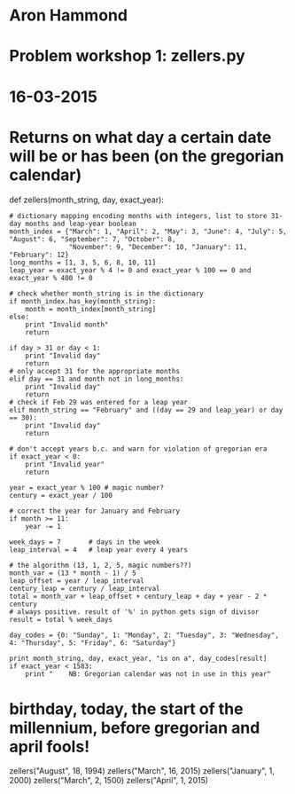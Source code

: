 # Aron Hammond
# Problem workshop 1: zellers.py
# 16-03-2015
#
# Returns on what day a certain date will be or has been (on the gregorian calendar)



def zellers(month_string, day, exact_year):

    # dictionary mapping encoding months with integers, list to store 31-day months and leap-year boolean
    month_index = {"March": 1, "April": 2, "May": 3, "June": 4, "July": 5, "August": 6, "September": 7, "October": 8,
                   "November": 9, "December": 10, "January": 11, "February": 12}
    long_months = [1, 3, 5, 6, 8, 10, 11]
    leap_year = exact_year % 4 != 0 and exact_year % 100 == 0 and exact_year % 400 != 0
    
    # check whether month_string is in the dictionary
    if month_index.has_key(month_string):
        month = month_index[month_string]
    else:
        print "Invalid month"
        return

    if day > 31 or day < 1:
        print "Invalid day"
        return
    # only accept 31 for the appropriate months
    elif day == 31 and month not in long_months:
        print "Invalid day"
        return
    # check if Feb 29 was entered for a leap year
    elif month_string == "February" and ((day == 29 and leap_year) or day == 30):
        print "Invalid day"
        return
        
    # don't accept years b.c. and warn for violation of gregorian era
    if exact_year < 0:
        print "Invalid year"
        return

    year = exact_year % 100 # magic number?
    century = exact_year / 100

    # correct the year for January and February
    if month >= 11:
        year -= 1

    week_days = 7       # days in the week
    leap_interval = 4   # leap year every 4 years
    
    # the algorithm (13, 1, 2, 5, magic numbers??)
    month_var = (13 * month - 1) / 5
    leap_offset = year / leap_interval
    century_leap = century / leap_interval
    total = month_var + leap_offset + century_leap + day + year - 2 * century
    # always positive. result of '%' in python gets sign of divisor
    result = total % week_days
    
    day_codes = {0: "Sunday", 1: "Monday", 2: "Tuesday", 3: "Wednesday", 4: "Thursday", 5: "Friday", 6: "Saturday"}

    print month_string, day, exact_year, "is on a", day_codes[result]
    if exact_year < 1583:
        print "    NB: Gregorian calendar was not in use in this year"

# birthday, today, the start of the millennium, before gregorian and april fools!
zellers("August", 18, 1994)
zellers("March", 16, 2015)
zellers("January", 1, 2000)
zellers("March", 2, 1500)
zellers("April", 1, 2015)
